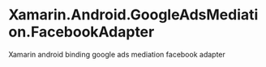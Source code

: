# Xamarin.Android.GoogleAdsMediation.FacebookAdapter
Xamarin android binding google ads mediation facebook adapter
